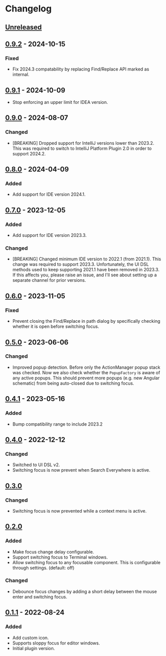 # Changelog

## [Unreleased]

## [0.9.2] - 2024-10-15

### Fixed

- Fix 2024.3 compatability by replacing Find/Replace API marked as internal.

## [0.9.1] - 2024-10-09

- Stop enforcing an upper limit for IDEA version.

## [0.9.0] - 2024-08-07

### Changed

- [BREAKING] Dropped support for IntelliJ versions lower than 2023.2. This was required to switch to IntelliJ Platform Plugin 2.0 in order to support 2024.2.

## [0.8.0] - 2024-04-09

### Added

- Add support for IDE version 2024.1.

## [0.7.0] - 2023-12-05

### Added

- Add support for IDE version 2023.3.

### Changed

- [BREAKING] Changed minimum IDE version to 2022.1 (from 2021.1). This change was required to support 2023.3.
  Unfortunately, the UI DSL methods used to keep supporting 2021.1 have been removed in 2023.3.
  If this affects you, please raise an issue, and I'll see about setting up a separate channel for prior versions.

## [0.6.0] - 2023-11-05

### Fixed

- Prevent closing the Find/Replace in path dialog by specifically checking whether it is open before switching focus.

## [0.5.0] - 2023-06-06

### Changed

- Improved popup detection. Before only the ActionManager popup stack was checked. Now we also check whether
  the `PopupFactory` is aware of any active popups. This should prevent more popups (e.g. new Angular schematic) from
  being auto-closed due to switching focus.

## [0.4.1] - 2023-05-16

### Added

- Bump compatibility range to include 2023.2

## [0.4.0] - 2022-12-12

### Changed

- Switched to UI DSL v2.
- Switching focus is now prevent when Search Everywhere is active.

## [0.3.0]

### Changed

- Switching focus is now prevented while a context menu is active.

## [0.2.0]

### Added

- Make focus change delay configurable.
- Support switching focus to Terminal windows.
- Allow switching focus to any focusable component. This is configurable through settings. (default: off)

### Changed

- Debounce focus changes by adding a short delay between the mouse enter and switching focus.

## [0.1.1] - 2022-08-24

### Added

- Add custom icon.
- Supports sloppy focus for editor windows.
- Initial plugin version.

[Unreleased]: https://github.com/jwillebrands/ij-sloppy-focus/compare/v0.9.2...HEAD
[0.9.2]: https://github.com/jwillebrands/ij-sloppy-focus/compare/v0.9.1...v0.9.2
[0.9.1]: https://github.com/jwillebrands/ij-sloppy-focus/compare/v0.9.0...v0.9.1
[0.9.0]: https://github.com/jwillebrands/ij-sloppy-focus/compare/v0.8.0...v0.9.0
[0.8.0]: https://github.com/jwillebrands/ij-sloppy-focus/compare/v0.7.0...v0.8.0
[0.7.0]: https://github.com/jwillebrands/ij-sloppy-focus/compare/v0.6.0...v0.7.0
[0.6.0]: https://github.com/jwillebrands/ij-sloppy-focus/compare/v0.5.0...v0.6.0
[0.5.0]: https://github.com/jwillebrands/ij-sloppy-focus/compare/v0.4.1...v0.5.0
[0.4.1]: https://github.com/jwillebrands/ij-sloppy-focus/compare/v0.4.0...v0.4.1
[0.4.0]: https://github.com/jwillebrands/ij-sloppy-focus/compare/v0.3.0...v0.4.0
[0.3.0]: https://github.com/jwillebrands/ij-sloppy-focus/compare/v0.2.0...v0.3.0
[0.2.0]: https://github.com/jwillebrands/ij-sloppy-focus/compare/v0.1.1...v0.2.0
[0.1.1]: https://github.com/jwillebrands/ij-sloppy-focus/commits/v0.1.1
